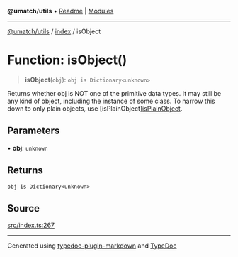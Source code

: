 **@umatch/utils** • [Readme](../../index.md) \| [Modules](../../modules.md)

***

[@umatch/utils](../../modules.md) / [index](../index.md) / isObject

# Function: isObject()

> **isObject**(`obj`): `obj is Dictionary<unknown>`

Returns whether obj is NOT one of the primitive data types. It may
still be any kind of object, including the instance of some class.
To narrow this down to only plain objects, use [isPlainObject][isPlainObject](isPlainObject.md).

## Parameters

• **obj**: `unknown`

## Returns

`obj is Dictionary<unknown>`

## Source

[src/index.ts:267](https://github.com/umatch-oficial/utils/blob/6b2757d/src/index.ts#L267)

***

Generated using [typedoc-plugin-markdown](https://www.npmjs.com/package/typedoc-plugin-markdown) and [TypeDoc](https://typedoc.org/)
